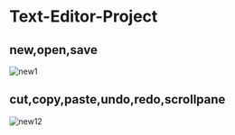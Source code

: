 # Text-Editor-Project

## new,open,save

![new1](https://user-images.githubusercontent.com/65731730/103089503-1c1ec180-4614-11eb-94e8-63352ebb52e2.gif)

## cut,copy,paste,undo,redo,scrollpane

![new12](https://user-images.githubusercontent.com/65731730/103090094-12965900-4616-11eb-91e8-3725641b0243.gif)

